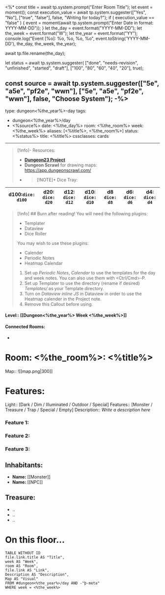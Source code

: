 <%*
const title = await tp.system.prompt("Enter Room Title");
let event = moment();
const execution_value = await tp.system.suggester(["Yes", "No"], ["true", "false"], false, "Writing for today?");
if ( execution_value == "false" ) {
    event = moment(await tp.system.prompt("Enter Date in format: YYYY-MM-DD"));
}
let the_day  = event.format("YYYY-MM-DD");
let the_week = event.format("W");
let the_year = event.format("YY");
console.log("Event [%o]: %o, %o, %o, %o", event.toString('YYYY-MM-DD'), the_day, the_week, the_year);

await tp.file.rename(the_day);

let status =  await tp.system.suggester(
  ["done", "needs-revision", "unfinished", "started", "draft"], 
  ["100", "80", "60", "40", "20"], 
  true);

const source = await tp.system.suggester(["5e", "a5e", "pf2e", "wwn"], ["5e", "a5e", "pf2e", "wwn"], false, "Choose System");
-%>
---
type: dungeon<%the_year%>-day
tags:
  - dungeon<%the_year%>/day
  - <%source%>
date: <%the_day%>
room: <%the_room%>
week: <%the_week%>
aliases: [<%title%>, <%the_room%>]
status: <%status%>
title: <%title%>
cssclasses: cards
---
> [!info]- Resources:
>
> * __[Dungeon23 Project](Dungeon23%20Project)__
> * __Dungeon Scrawl__ for drawing maps: <https://app.dungeonscrawl.com/>
> * > [!NOTE]+ Dice Tray:
>
| __d100__:`dice: d100` | __d20__: `dice: d20` | __d12__: `dice: d12` | __d10__: `dice: d10` | __d8__ `dice: d8`  | __d6__: `dice: d6`  | __d4__: `dice: d4`  |
| --------------------- | -------------------- | --- | --- | --- | --- | --- |

> [!info] ## Burn after reading!
> You will need the following plugins:
> - Templater
> - Dataview
> - Dice Roller
> 
> You may wish to use these plugins:
> - Calender
> - Periodic Notes
> - Heatmap Calendar
> 1. Set up *Periodic Notes*, *Calendar* to use the templates for the day and week notes. You can also use them with <Ctrl/Cmd>-P.
> 2. Set up Templater to use the directory (rename if desired)  _Templates/_ as your Template directory.
> 3. Turn on *Dataview inline JS* in Dataview in order to use the Heatmap calender in the Project note.
> 4. Remove this Callout before using.
 
#### Level:: [[Dungeon<%the_year%> Week <%the_week%>]]

#### Connected Rooms:
- 

# Room: <%the_room%>: <%title%>

Map:: ![[map.png|300]]

# Features:

Light:: [Dark / Dim / Illuminated / Outdoor / Special]
Features:: [Monster / Treasure / Trap / Special / Empty]
Description::  *Write a description here*

### Feature 1:

### Feature 2:

### Feature 3:

## Inhabitants:

* __Name:__ [[Monster]]
* __Name:__ [[NPC]]

## Treasure:

* ..
* ..
* ..

# On this floor...

```dataview
TABLE WITHOUT ID
file.link.title AS "Title",
week AS "Week",
room AS "Room",
file.link AS "Link",
Description AS "Description",
Map AS "Visual"
FROM #dungeon<%the_year%>/day AND -"þ-meta"
WHERE week = <%the_week%>
```
